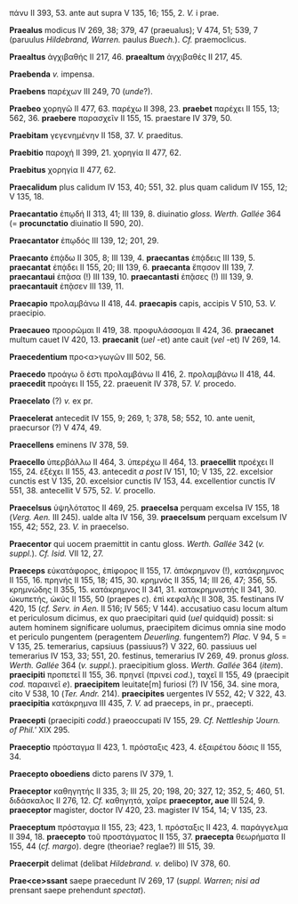 πάνυ II 393, 53. ante aut supra V 135, 16; 155, 2. *V.* i prae.

**Praealus** modicus IV 269, 38; 379, 47 (praeualus); V 474, 51; 539, 7
(paruulus *Hildebrand, Warren.* paulus *Buech.*). *Cf.* praemoclicus.

**Praealtus** ἀγχιβαθής II 217, 46. **praealtum** ἀγχιβαθές II 217, 45.

**Praebenda** *v.* impensa.

**Praebens** παρέχων III 249, 70 (*unde*?).

**Praebeo** χορηγῶ II 477, 63. παρέχω II 398, 23. **praebet** παρέχει II
155, 13; 562, 36. **praebere** παρασχεῖν II 155, 15. praestare IV 379,
50.

**Praebitam** γεγενημένην II 158, 37. *V.* praeditus.

**Praebitio** παροχή II 399, 21. χορηγία II 477, 62.

**Praebitus** χορηγία II 477, 62.

**Praecalidum** plus calidum IV 153, 40; 551, 32. plus quam calidum IV
155, 12; V 135, 18.

**Praecantatio** ἐπῳδή II 313, 41; III 139, 8. diuinatio *gloss. Werth.
Gallée* 364 (= **procunctatio** diuinatio II 590, 20).

**Praecantator** ἐπῳδός III 139, 12; 201, 29.

**Praecanto** ἐπᾴδω II 305, 8; III 139, 4. **praecantas** ἐπᾴδεις III
139, 5. **praecantat** ἐπᾴδει II 155, 20; III 139, 6. **praecanta**
ἔπᾳσον III 139, 7. **praecantaui** ἐπᾷσα (!) III 139, 10.
**praecantasti** ἐπᾷσες (!) III 139, 9. **praecantauit** ἐπᾷσεν III 139,
11.

**Praecapio** προλαμβάνω II 418, 44. **praecapis** capis, accipis V 510,
53. *V.* praecipio.

**Praecaueo** προορῶμαι II 419, 38. προφυλάσσομαι II 424, 36.
**praecanet** multum cauet IV 420, 13. **praecanit** (*uel* -et) ante
cauit (*vel* -et) IV 269, 14.

**Praecedentium** προ\<α\>γωγῶν III 502, 56.

**Praecedo** προάγω ὅ ἐστι προλαμβάνω II 416, 2. προλαμβάνω II 418, 44.
**praecedit** προάγει II 155, 22. praeuenit IV 378, 57. *V.* procedo.

**Praecelato** (?) *v.* ex pr.

**Praecelerat** antecedit IV 155, 9; 269, 1; 378, 58; 552, 10. ante
uenit, praecursor (?) V 474, 49.

**Praecellens** eminens IV 378, 59.

**Praecello** ὑπερβάλλω II 464, 3. ὑπερέχω II 464, 13. **praecellit**
προέχει II 155, 24. ἐξέχει II 155, 43. antecedit *a post* IV 151, 10; V
135, 22. excelsior cunctis est V 135, 20. excelsior cunctis IV 153, 44.
excellentior cunctis IV 551, 38. antecellit V 575, 52. *V.* procello.

**Praecelsus** ὑψηλότατος II 469, 25. **praecelsa** perquam excelsa IV
155, 18 (*Verg. Aen.* III 245). ualde alta IV 156, 39. **praecelsum**
perquam excelsum IV 155, 42; 552, 23. *V.* in praecelso.

**Praecentor** qui uocem praemittit in cantu gloss. *Werth. Gallée* 342
(*v. suppl.*). *Cf. Isid.* VII 12, 27.

**Praeceps** εὐκατάφορος, ἐπίφορος II 155, 17. ἀπόκρημνον (!),
κατάκρημνος II 155, 16. πρηνής II 155, 18; 415, 30. κρημνός II 355, 14;
III 26, 47; 356, 55. κρημνώδης II 355, 15. κατάκρημνος II 341, 31.
κατακρημνιστής II 341, 30. ὠκυπετής, ὠκύς II 155, 50 (praepes *c*). ἐπὶ
κεφαλῆς II 308, 35. festinans IV 420, 15 (*cf. Serv. in Aen.* II
516; IV 565; V 144). accusatiuo casu locum altum et periculosum dicimus,
ex quo praecipitari quid (*uel* quidquid) possit: si autem hominem
significare uolumus, praecipitem dicimus omnia sine modo et periculo
pungentem (peragentem *Deuerling.* fungentem?) *Plac.* V 94, 5 = V 135,
25. temerarius, capsiuus (passiuus?) V 322, 60. passiuus uel temerarius
IV 153, 33; 551, 20. festinus, temerarius IV 269, 49. pronus *gloss.
Werth. Gallée* 364 (*v. suppl.*). praecipitium gloss. *Werth.
Gallée* 364 (*item*). **praecipiti** προπετεῖ II 155, 36. πρηνεῖ
(πρινεί *cod.*), ταχεῖ II 155, 49 (praecipit *cod.* παραινεῖ *e*).
**praecipitem** leuitate\[m\] furiosi (?) IV 156, 34. sine mora, cito V
538, 10 (*Ter. Andr.* 214). **praecipites** uergentes IV 552, 42; V 322,
43. **praecipitia** κατάκρημνα III 435, 7. *V.* ad praeceps, in pr.,
praecepti.

**Praecepti** (praecipiti *codd.*) praeoccupati IV 155, 29. *Cf.
Nettleship 'Journ. of Phil.'* XIX 295.

**Praeceptio** πρόσταγμα II 423, 1. πρόσταξις 423, 4. ἐξαιρέτου δόσις II
155, 34.

**Praecepto oboediens** dicto parens IV 379, 1.

**Praeceptor** καθηγητής II 335, 3; III 25, 20; 198, 20; 327, 12; 352,
5; 460, 51. διδάσκαλος II 276, 12. *Cf.* καθηγητά, χαῖρε **praeceptor,
aue** III 524, 9. **praeceptor** magister, doctor IV 420, 23. magister
IV 154, 14; V 135, 23.

**Praeceptum** πρόσταγμα II 155, 23; 423, 1. πρόσταξις II 423, 4.
παράγγελμα II 394, 18. **praecepto** τοῦ προστάγματος II 155, 37.
**praecepta** θεωρήματα II 155, 44 (*cf. margo*). degre (theoriae?
reglae?) III 515, 39.

**Praecerpit** delimat (delibat *Hildebrand. v.* delibo) IV 378, 60.

**Prae\<ce\>ssant** saepe praecedunt IV 269, 17 (*suppl. Warren*; *nisi
ad* prensant saepe prehendunt *spectat*).
